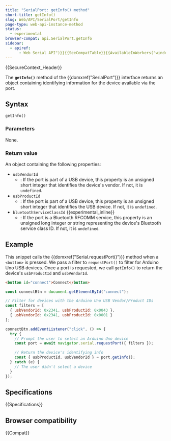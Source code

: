 ```yaml
---
title: "SerialPort: getInfo() method"
short-title: getInfo()
slug: Web/API/SerialPort/getInfo
page-type: web-api-instance-method
status:
  - experimental
browser-compat: api.SerialPort.getInfo
sidebar:
  - apiref:
      - Web Serial API")}}{{SeeCompatTable}}{{AvailableInWorkers("window_and_dedicated
---
```


{{SecureContext_Header}}

The **`getInfo()`** method of the {{domxref("SerialPort")}} interface returns an object containing identifying information for the device available via the port.

## Syntax

```js-nolint
getInfo()
```

### Parameters

None.

### Return value

An object containing the following properties:

- `usbVendorId`
  - : If the port is part of a USB device, this property is an unsigned short integer that identifies the device's vendor. If not, it is `undefined`.
- `usbProductId`
  - : If the port is part of a USB device, this property is an unsigned short integer that identifies the USB device. If not, it is `undefined`.
- `bluetoothServiceClassId` {{experimental_inline}}
  - : If the port is a Bluetooth RFCOMM service, this property is an unsigned long integer or string representing the device's Bluetooth service class ID. If not, it is `undefined`.

## Example

This snippet calls the {{domxref("Serial.requestPort()")}} method when a `<button>` is pressed. We pass a filter to `requestPort()` to filter for Arduino Uno USB devices. Once a port is requested, we call `getInfo()` to return the device's `usbProductId` and `usbVendorId`.

```html
<button id="connect">Connect</button>
```

```js
const connectBtn = document.getElementById("connect");

// Filter for devices with the Arduino Uno USB Vendor/Product IDs
const filters = [
  { usbVendorId: 0x2341, usbProductId: 0x0043 },
  { usbVendorId: 0x2341, usbProductId: 0x0001 }
];

connectBtn.addEventListener("click", () => {
  try {
    // Prompt the user to select an Arduino Uno device
    const port = await navigator.serial.requestPort({ filters });

    // Return the device's identifying info
    const { usbProductId, usbVendorId } = port.getInfo();
  } catch (e) {
    // The user didn't select a device
  }
});
```

## Specifications

{{Specifications}}

## Browser compatibility

{{Compat}}
